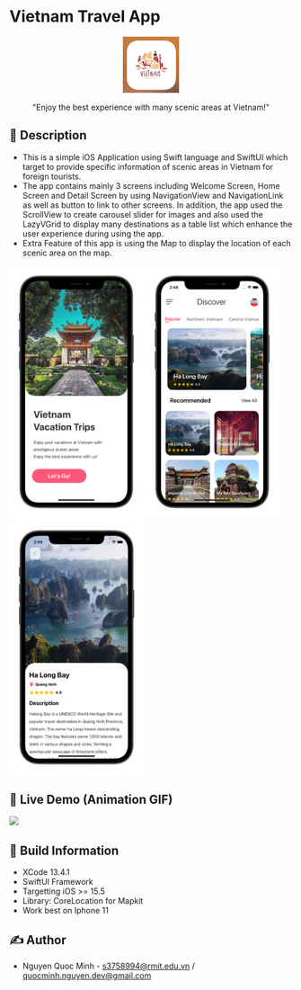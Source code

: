 # Vietnam Travel App


<p align="center">
  <img width="100" src="https://github.com/quocminh238/TravelApp/blob/main/screenshots/IconApp.png">
</p>

<p align="center">"Enjoy the best experience with many scenic areas at Vietnam!"</p>

## 📖 Description
- This is a simple iOS Application using Swift language and SwiftUI which target to provide specific information of scenic areas in Vietnam for foreign tourists.
- The app contains mainly 3 screens including Welcome Screen, Home Screen and Detail Screen by using NavigationView and NavigationLink as well as button to link to other screens. In addition, the app used the ScrollView to create carousel slider for images and also used the LazyVGrid to display many destinations as a table list which enhance the user experience during using the app.
- Extra Feature of this app is using the Map to display the location of each scenic area on the map.

<img src="https://github.com/quocminh238/TravelApp/blob/main/screenshots/WelcomeScreen.png" width="238" > <img src="https://github.com/quocminh238/TravelApp/blob/main/screenshots/HomeScreen.png" width="238" > <img src="https://github.com/quocminh238/TravelApp/blob/main/screenshots/DetailScreen.png" width="239" >


## 🔮 Live Demo (Animation GIF)
<img src="https://github.com/quocminh238/TravelApp/blob/main/screenshots/FullVersion.gif" > 


## 🔧 Build Information
- XCode 13.4.1
- SwiftUI Framework
- Targetting iOS >= 15.5
- Library: CoreLocation for Mapkit
- Work best on Iphone 11


## ✍️ Author
- Nguyen Quoc Minh - s3758994@rmit.edu.vn / quocminh.nguyen.dev@gmail.com


